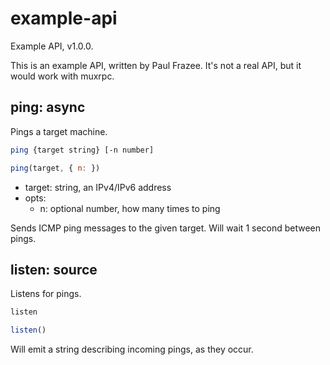 # example-api

Example API, v1.0.0.

This is an example API, written by Paul Frazee.
It's not a real API, but it would work with muxrpc.

## ping: async

Pings a target machine.

```bash
ping {target string} [-n number]
```

```js
ping(target, { n: })
```

 - target: string, an IPv4/IPv6 address
 - opts:
   - n: optional number, how many times to ping

Sends ICMP ping messages to the given target.
Will wait 1 second between pings.

## listen: source

Listens for pings.

```bash
listen
```

```js
listen()
```

Will emit a string describing incoming pings, as they occur.